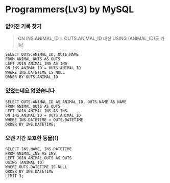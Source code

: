 # Programmers(Lv3) by MySQL

### 없어진 기록 찾기

> ON INS.ANIMAL_ID = OUTS.ANIMAL_ID 대신 USING (ANIMAL_ID)도 가능!

```mysql
SELECT OUTS.ANIMAL_ID, OUTS.NAME
FROM ANIMAL_OUTS AS OUTS
LEFT JOIN ANIMAL_INS AS INS
ON INS.ANIMAL_ID = OUTS.ANIMAL_ID
WHERE INS.DATETIME IS NULL
ORDER BY OUTS.ANIMAL_ID
```



### 있었는데요 없었습니다

```mysql
SELECT OUTS.ANIMAL_ID AS ANIMAL_ID, OUTS.NAME AS NAME
FROM ANIMAL_OUTS AS OUTS
LEFT JOIN ANIMAL_INS AS INS
ON INS.ANIMAL_ID = OUTS.ANIMAL_ID
WHERE INS.DATETIME > OUTS.DATETIME
ORDER BY INS.DATETIME;
```



### 오랜 기간 보호한 동물(1)

```mysql
SELECT INS.NAME, INS.DATETIME
FROM ANIMAL_INS AS INS
LEFT JOIN ANIMAL_OUTS AS OUTS
USING (ANIMAL_ID)
WHERE OUTS.DATETIME IS NULL
ORDER BY INS.DATETIME
LIMIT 3;
```

